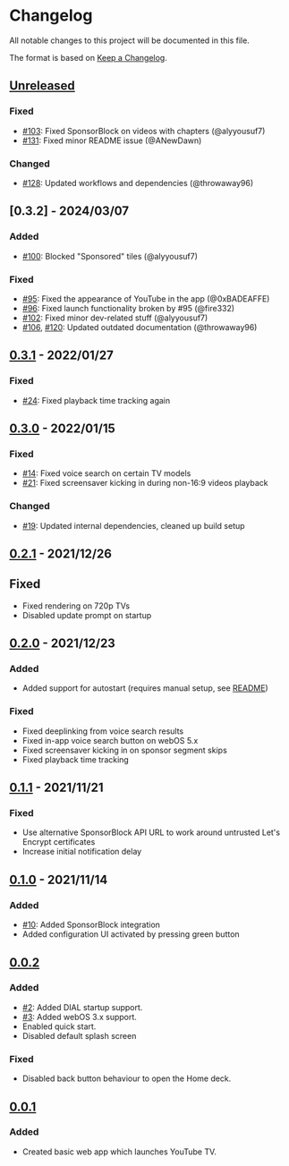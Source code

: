 # Changelog

All notable changes to this project will be documented in this file.

The format is based on [Keep a Changelog](https://keepachangelog.com/en/1.0.0/).

## [Unreleased]

### Fixed

- [#103](https://github.com/webosbrew/youtube-webos/pull/103): Fixed SponsorBlock on videos with chapters (@alyyousuf7)
- [#131](https://github.com/webosbrew/youtube-webos/pull/131): Fixed minor README issue (@ANewDawn)

### Changed

- [#128](https://github.com/webosbrew/youtube-webos/pull/128): Updated workflows and dependencies (@throwaway96)

## [0.3.2] - 2024/03/07

### Added

- [#100](https://github.com/webosbrew/youtube-webos/pull/100): Blocked "Sponsored" tiles (@alyyousuf7)

### Fixed

- [#95](https://github.com/webosbrew/youtube-webos/pull/95): Fixed the appearance of YouTube in the app (@0xBADEAFFE)
- [#96](https://github.com/webosbrew/youtube-webos/pull/96): Fixed launch functionality broken by #95 (@fire332)
- [#102](https://github.com/webosbrew/youtube-webos/pull/102): Fixed minor dev-related stuff (@alyyousuf7)
- [#106](https://github.com/webosbrew/youtube-webos/pull/106), [#120](https://github.com/webosbrew/youtube-webos/pull/120): Updated outdated documentation (@throwaway96)

## [0.3.1] - 2022/01/27

### Fixed

- [#24](https://github.com/webosbrew/youtube-webos/pull/24): Fixed playback time
  tracking again

## [0.3.0] - 2022/01/15

### Fixed

- [#14](https://github.com/webosbrew/youtube-webos/pull/14): Fixed voice search
  on certain TV models
- [#21](https://github.com/webosbrew/youtube-webos/pull/21): Fixed screensaver
  kicking in during non-16:9 videos playback

### Changed

- [#19](https://github.com/webosbrew/youtube-webos/pull/19): Updated internal
  dependencies, cleaned up build setup

## [0.2.1] - 2021/12/26

## Fixed

- Fixed rendering on 720p TVs
- Disabled update prompt on startup

## [0.2.0] - 2021/12/23

### Added

- Added support for autostart (requires manual setup, see
  [README](README.md#autostart))

### Fixed

- Fixed deeplinking from voice search results
- Fixed in-app voice search button on webOS 5.x
- Fixed screensaver kicking in on sponsor segment skips
- Fixed playback time tracking

## [0.1.1] - 2021/11/21

### Fixed

- Use alternative SponsorBlock API URL to work around untrusted Let's Encrypt
  certificates
- Increase initial notification delay

## [0.1.0] - 2021/11/14

### Added

- [#10](https://github.com/FriedChickenButt/youtube-webos/issues/1): Added SponsorBlock integration
- Added configuration UI activated by pressing green button

## [0.0.2]

### Added

- [#2](https://github.com/FriedChickenButt/youtube-webos/issues/2): Added DIAL startup support.
- [#3](https://github.com/FriedChickenButt/youtube-webos/issues/3): Added webOS 3.x support.
- Enabled quick start.
- Disabled default splash screen

### Fixed

- Disabled back button behaviour to open the Home deck.

## [0.0.1]

### Added

- Created basic web app which launches YouTube TV.

[Unreleased]: https://github.com/webosbrew/youtube-webos/compare/v0.3.1...HEAD
[0.3.1]: https://github.com/webosbrew/youtube-webos/compare/v0.3.0...v0.3.1
[0.3.0]: https://github.com/webosbrew/youtube-webos/compare/v0.2.1...v0.3.0
[0.2.1]: https://github.com/webosbrew/youtube-webos/compare/v0.2.0...v0.2.1
[0.2.0]: https://github.com/webosbrew/youtube-webos/compare/v0.1.1...v0.2.0
[0.1.1]: https://github.com/webosbrew/youtube-webos/compare/v0.1.0...v0.1.1
[0.1.0]: https://github.com/webosbrew/youtube-webos/compare/0.0.2...v0.1.0
[0.0.2]: https://github.com/webosbrew/youtube-webos/compare/0.0.1...0.0.2
[0.0.1]: https://github.com/webosbrew/youtube-webos/releases/tag/0.0.1
